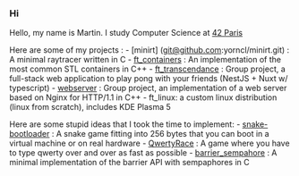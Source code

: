 ### Hi

Hello, my name is Martin. I study Computer Science at [42 Paris](https://42.fr)

Here are some of my projects : 
	- [minirt] (git@github.com:yorncl/minirt.git) : A minimal raytracer written in C
	- [ft_containers](https://github.com/yorncl/ft_containers) : An implementation of the most common STL containers in C++
	- [ft_transcendance](https://github.com/Trbonnes/ft_transcendance) : Group project, a full-stack web application to play pong with your friends (NestJS + Nuxt w/ typescript)
	- [webserver](https://github.com/paulineggf/webserver) : Group project, an implementation of a web server based on Nginx for HTTP/1.1 in C++
	- ft_linux: a custom linux distribution (linux from scratch), includes KDE Plasma 5


Here are some stupid ideas that I took the time to implement: 
	- [snake-bootloader](https://github.com/yorncl/snake-bootloader) : A snake game fitting into 256 bytes that you can boot in a virtual machine or on real hardware
	- [QwertyRace](https://github.com/yorncl/qwertyrace) : A game where you have to type qwerty over and over as fast as possible
	- [barrier_sempahore](https://github.com/yorncl/barrier_semaphore) : A minimal implementation of the barrier API with sempaphores in C

